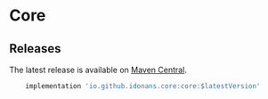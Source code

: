 Core
====

Releases
--------
The latest release is available on [Maven Central](https://search.maven.org/artifact/io.github.idonans.core/core).

```groovy
    implementation 'io.github.idonans.core:core:$latestVersion'
```
